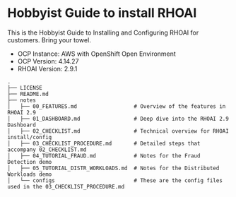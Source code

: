 # Hobbyist Guide to install RHOAI

This is the Hobbyist Guide to Installing and Configuring RHOAI for customers. Bring your towel.

- OCP Instance: AWS with OpenShift Open Environment
- OCP Version: 4.14.27
- RHOAI Version: 2.9.1

```shell
.
├── LICENSE
├── README.md
├── notes
│   ├── 00_FEATURES.md                  # Overview of the features in RHOAI 2.9
│   ├── 01_DASHBOARD.md                 # Deep dive into the RHOAI 2.9 Dashboard
│   ├── 02_CHECKLIST.md                 # Technical overview for RHOAI install/config
│   ├── 03_CHECKLIST_PROCEDURE.md       # Detailed steps that accompany 02_CHECKLIST.md
│   ├── 04_TUTORIAL_FRAUD.md            # Notes for the Fraud Detection demo
│   ├── 05_TUTORIAL_DISTR_WORKLOADS.md  # Notes for the Distributed Workloads demo
│   └── configs                         # These are the config files used in the 03_CHECKLIST_PROCEDURE.md
```
